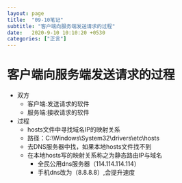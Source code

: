 ```yaml
---
layout: page
title:  "09-10笔记"
subtitle: "客户端向服务端发送请求的过程"
date:   2020-9-10 10:10:20 +0530
categories: ["正言"]
---
```


# 客户端向服务端发送请求的过程

- 双方
    - 客户端:发送请求的软件
    - 服务端:接收请求的软件
- 过程
    - hosts文件中寻找域名IP的映射关系
    - 路径：C:\Windows\System32\drivers\etc\hosts
    - 去DNS服务器中找，如果本地hosts文件找不到
    - 在本地hosts写的映射关系称之为静态路由IP与域名
        - 全民公用dns服务器（114.114.114.114）
        - 手机dns改为（8.8.8.8）,会提升速度